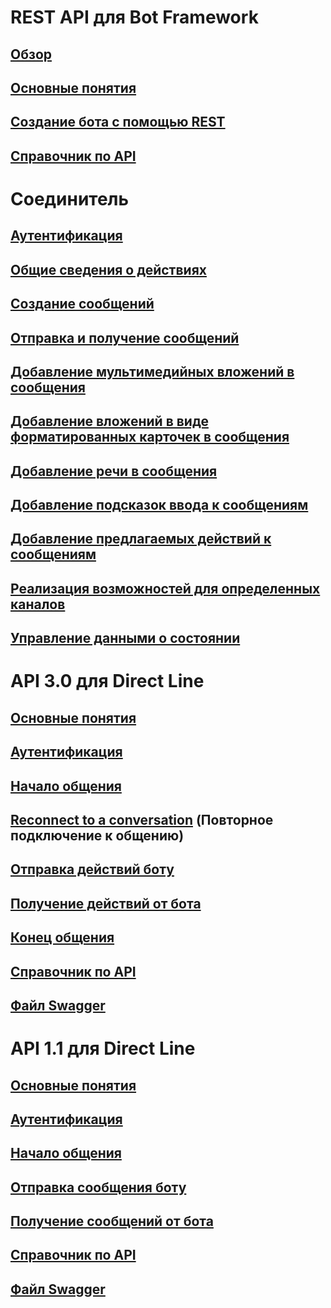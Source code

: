 # REST API для Bot Framework
## [Обзор](bot-framework-rest-overview.md)
## [Основные понятия](bot-framework-rest-connector-concepts.md)
## [Создание бота с помощью REST](~/rest-api/bot-framework-rest-connector-quickstart.md)
## [Справочник по API](bot-framework-rest-connector-api-reference.md)
# Соединитель
## [Аутентификация](bot-framework-rest-connector-authentication.md)
## [Общие сведения о действиях](https://aka.ms/botSpecs-activitySchema)
## [Создание сообщений](bot-framework-rest-connector-create-messages.md)
## [Отправка и получение сообщений](bot-framework-rest-connector-send-and-receive-messages.md)
## [Добавление мультимедийных вложений в сообщения](bot-framework-rest-connector-add-media-attachments.md)
## [Добавление вложений в виде форматированных карточек в сообщения](bot-framework-rest-connector-add-rich-cards.md)
## [Добавление речи в сообщения](bot-framework-rest-connector-text-to-speech.md)
## [Добавление подсказок ввода к сообщениям](bot-framework-rest-connector-add-input-hints.md)
## [Добавление предлагаемых действий к сообщениям](bot-framework-rest-connector-add-suggested-actions.md)
## [Реализация возможностей для определенных каналов](bot-framework-rest-connector-channeldata.md)
## [Управление данными о состоянии](bot-framework-rest-state.md)
# API 3.0 для Direct Line
## [Основные понятия](bot-framework-rest-direct-line-3-0-concepts.md)
## [Аутентификация](bot-framework-rest-direct-line-3-0-authentication.md)
## [Начало общения](bot-framework-rest-direct-line-3-0-start-conversation.md)
## [Reconnect to a conversation](bot-framework-rest-direct-line-3-0-reconnect-to-conversation.md) (Повторное подключение к общению)
## [Отправка действий боту](bot-framework-rest-direct-line-3-0-send-activity.md)
## [Получение действий от бота](bot-framework-rest-direct-line-3-0-receive-activities.md)
## [Конец общения](bot-framework-rest-direct-line-3-0-end-conversation.md)
## [Справочник по API](bot-framework-rest-direct-line-3-0-api-reference.md)
## [Файл Swagger](https://github.com/Microsoft/BotBuilder/blob/master/specs/botframework-protocol/directline-3.0.json)
# API 1.1 для Direct Line
## [Основные понятия](bot-framework-rest-direct-line-1-1-concepts.md)
## [Аутентификация](bot-framework-rest-direct-line-1-1-authentication.md)
## [Начало общения](bot-framework-rest-direct-line-1-1-start-conversation.md)
## [Отправка сообщения боту](bot-framework-rest-direct-line-1-1-send-message.md)
## [Получение сообщений от бота](bot-framework-rest-direct-line-1-1-receive-messages.md)
## [Справочник по API](bot-framework-rest-direct-line-1-1-api-reference.md)
## [Файл Swagger](https://github.com/Microsoft/BotBuilder/blob/master/specs/botframework-protocol/directline-1.1.json)
